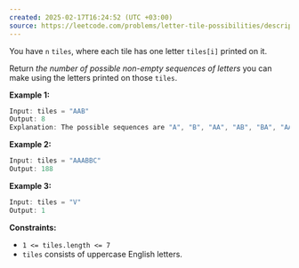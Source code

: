 ```yaml
---
created: 2025-02-17T16:24:52 (UTC +03:00)
source: https://leetcode.com/problems/letter-tile-possibilities/description/?envType=daily-question&envId=2025-02-17
---
```

You have `n` `tiles`, where each tile has one letter `tiles[i]` printed on it.

Return _the number of possible non-empty sequences of letters_ you can make using the letters printed on those `tiles`.


**Example 1:**

``` Java
Input: tiles = "AAB"
Output: 8
Explanation: The possible sequences are "A", "B", "AA", "AB", "BA", "AAB", "ABA", "BAA".
```


**Example 2:**

``` Java
Input: tiles = "AAABBC"
Output: 188
```


**Example 3:**

``` Java
Input: tiles = "V"
Output: 1
```


**Constraints:**

-   `1 <= tiles.length <= 7`
-   `tiles` consists of uppercase English letters.
